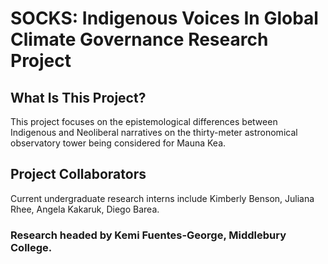 # SOCKS: Indigenous Voices In Global Climate Governance Research Project

## What Is This Project?
This project focuses on the epistemological differences between Indigenous and Neoliberal narratives on the thirty-meter astronomical observatory tower being considered for Mauna Kea.

## Project Collaborators
Current undergraduate research interns include Kimberly Benson, Juliana Rhee, Angela Kakaruk, Diego Barea. 
### Research headed by Kemi Fuentes-George, Middlebury College. 
